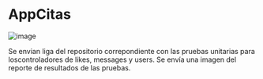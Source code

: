 # AppCitas
![image](https://user-images.githubusercontent.com/71054770/204722331-0b7724d6-613a-4229-a1d7-83a7b05c2735.png)

Se envian liga del repositorio correpondiente con las pruebas unitarias para loscontroladores de  likes, messages y users. Se envía una imagen del reporte de resultados de las pruebas.
